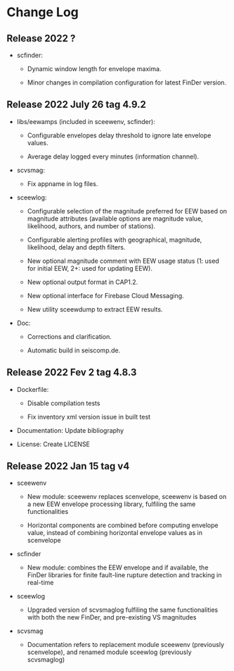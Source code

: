 # Change Log

## Release 2022 ?

* scfinder:

  * Dynamic window length for envelope maxima.

  * Minor changes in compilation configuration for latest FinDer version. 

## Release 2022 July 26 tag 4.9.2

* libs/eewamps (included in sceewenv, scfinder): 

  * Configurable envelopes delay threshold to ignore late envelope values.

  * Average delay logged every minutes (information channel).

* scvsmag:

  * Fix appname in log files.

* sceewlog:

  * Configurable selection of the magnitude preferred for EEW based on magnitude 
    attributes (available options are magnitude value, likelihood, authors, and number 
    of stations).

  * Configurable alerting profiles with geographical, magnitude, likelihood, delay and 
    depth filters. 

  * New optional magnitude comment with EEW usage status (1: used for initial EEW, 2+: 
    used for updating EEW).
  
  * New optional output format in CAP1.2.
  
  * New optional interface for Firebase Cloud Messaging.
  
  * New utility sceewdump to extract EEW results.

* Doc:

  * Corrections and clarification.

  * Automatic build in seiscomp.de.

## Release 2022 Fev 2 tag 4.8.3

* Dockerfile: 

  * Disable compilation tests

  * Fix inventory xml version issue in built test

* Documentation: Update bibliography

* License: Create LICENSE

## Release 2022 Jan 15 tag v4

* sceewenv

  * New module: sceewenv replaces scenvelope, sceewenv is based on a new EEW 
    envelope processing library, fulfiling the same functionalities

  * Horizontal components are combined before computing envelope value, instead of
    combining horizontal envelope values as in scenvelope

* scfinder

  * New module: combines the EEW envelope and if available, the FinDer libraries for 
    finite fault-line rupture detection and tracking in real-time

* sceewlog

  * Upgraded version of scvsmaglog fulfiling the same functionalities with both the new 
    FinDer, and pre-existing VS magnitudes

* scvsmag

  * Documentation refers to replacement module sceewenv (previously scenvelope), and 
    renamed module sceewlog  (previously scvsmaglog)
